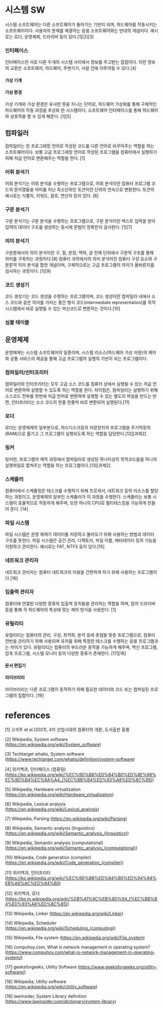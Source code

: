 # 시스템 SW
시스템 소프트웨어는 다른 소프트웨어가 돌아가는 기반이 되며, 하드웨어를 작동시키는 소프트웨어이다. 사용자의 문제를 해결하는 응용 소프트웨어와는 반대의 개념이다. 예시로는 로더, 운영체제, 드라이버 등이 있다.[1][2][3]

### 인터페이스
인터페이스란 서로 다른 두개의 시스템 사이에서 정보를 주고받는 접점이다.
이런 정보의 교환은 소프트웨어, 하드웨어, 주변기기, 사람 간에 이루어질 수 있다.[4]

#### 가상 기계
#### 가상 환경
가상 기계와 가상 환경은 유사한 뜻을 지니는 단어로, 하드웨어 가상화를 통해 구체적인 하드웨어의 작동 과정을 추상화 한 시스템이다. 소프트웨어 인터페이스를 통해 하드웨어와 상호작용 할 수 있게 해준다. [1][5]

## 컴파일러
컴파일러는 한 프로그래밍 언어로 작성된 코드를 다른 언어로 바꾸어주는 역할을 하는 소프트웨어이다.
보통 고급 프로그래밍 언어로 작성된 프로그램을 컴퓨터에서 실행하기 위해 저급 언어로 변환해주는 역할을 한다. [1]

### 어휘 분석기
어휘 분석기는 어휘 분석을 수행하는 프로그램으로, 어휘 분석이란 컴퓨터 프로그램 코드의 문자열들을 의미를 지닌 최소단위인 토큰이란 단위의 연속으로 변환한다.
토큰의 에시로는 식별자, 키워드, 괄호, 연산자 등이 있다. [6]

### 구문 분석기
구문 분석기는 구문 분석을 수행하는 프로그램으로, 구문 분석이란 텍스트 입력을 받아 입력의 데이터 구조를 생성하는 동시에 문법이 정확한지 검사한다. [1][7]

### 의미 분석기
구문론에서의 의미 분석이란 구, 절, 문장, 맥락, 글 전체 단위에서 구문적 구조를 통해 의미를 구축하는 과정이다.[8]
컴퓨터 과학에서의 의미 분석이란 컴퓨터 구성 요소와 구문론적 의미 분석을 합한 개념이며, 구체적으로는 고급 프로그램의 의미가 올바른지를 검사하는 과정이다. [1][9]

### 코드 생성기
코드 생성기는 코드 생성을 수행하는 프로그램이며, 코드 생성이란 컴파일러 내에서 소스 코드와 같은 의미를 가지는 중간 형식 코드(intermediate representation)를 목적 시스템에서 바로 실행될 수 있는 머신코드로 변환하는 것이다.[10]

### 심볼 테이블

## 운영체제
운영체제는 시스템 소프트웨어의 일종이며, 시스템 리소스(하드웨어 가상 자원)의 제어와 공통 서비스의 제공을 통해 고급 프로그램의 실행의 기반이 되는 프로그램이다.

### 컴파일러/인터프리터
컴파일러와 인터프리터는 모두 고급 소스 코드를 컴퓨터 상에서 실행될 수 있는 저급 언어로 변환하여 실행할 수 있도록 하는 역할을 한다.
차이점은, 컴파일러는 실행하기 위해 소스코드 전부를 한번에 저급 언어로 변환하여 실행할 수 있는 별도의 파일을 만드는 반면, 인터프리터는 소스 코드의 한줄 한줄씩 바로 변환되어 실행된다.[11]

### 로더
로더는 운영체제의 일부분으로, 하드디스크등의 저장장치의 프로그램을 주기억장치(RAM)으로 옮기고 그 프로그램이 실행되도록 하는 역할을 담당한다.[12][과제2]

### 링커
링커란, 프로그램의 제작 과정에서 컴파일러로 생성된 하나이상의 목적코드들을 하나의 실행파일로 합쳐주는 역할을 하는 프로그램이다.[13][과제2]

### 스케쥴러
컴퓨터에서 스케쥴링은 태스크를 수행하기 위해 프로세서, 네트워크 등의 리소스를 할당하는 과정이고, 운영체제의 일부인 스케쥴러가 이 과정을 수행한다.
스케쥴러는 보통 시스템이 효율적으로 작동하게 해주며, 또한 하나의 CPU로 멀티테스킹을 가능하게 만들어 준다. [14]

### 파일 시스템
파일 시스템은 운영 체제가 데이터를 저장하고 불러오기 위해 사용하는 방법과 데이터 구조를 뜻한다. 파일 시스템은 공간 관리, 디렉토리, 파일 이름, 메타데이터 등의 기능을 지원하고 관리한다.
예시로는 FAT, NTFS 등이 있다.[15]

### 네트워크 관리자
네트워크 관리자는 컴퓨터 네트워크의 이용을 간편하게 하기 위해 사용하는 프로그램이다.[16]

### 입출력 관리자
컴퓨터에 연결된 다양한 종류의 입출력 장치들을 관리하는 역할을 하며, 장치 드라이버 등을 통해 각 하드웨어의 특성에 맞는 제어 방식을 사용한다. [1]

### 유틸리티
유틸리티는 컴퓨터의 관리, 구성, 최적화, 분석 등에 촛점을 맞춘 프로그램으로, 컴퓨터 전반을 관리하기 위해 사용되며 유저를 위해 특정한 태스크를 수행하는 응용 프로그램과는 차이가 있다.
유틸리티는 컴퓨터의 부드러운 동작을 가능하게 해주며, 백신 프로그램, 압축 프로그램, 시스템 모니터 등의 다양한 종류가 존재한다. [17][18]

#### 문서 편집기


#### 라이브러리
라이브러리는 다른 프로그램이 동작하기 위해 필요한 데이터와 코드 또는 컴파일된 프로그램의 집합이다. [19]

# references
[1] 고석주 et al.(2021), 4차 산업시대의 컴퓨터학 개론, 도서출판 홍릉

[2] Wikipedia, System software
(https://en.wikipedia.org/wiki/System_software)

[3] Techtarget whatis, System software
(https://www.techtarget.com/whatis/definition/system-software)

[4] 위키백과, 인터페이스 (컴퓨팅)
(https://ko.wikipedia.org/wiki/%EC%9D%B8%ED%84%B0%ED%8E%98%EC%9D%B4%EC%8A%A4_(%EC%BB%B4%ED%93%A8%ED%8C%85))

[5] Wikipedia, Hardware virtualization
(https://en.wikipedia.org/wiki/Hardware_virtualization)

[6] Wikipedia, Lexical analysis
(https://en.wikipedia.org/wiki/Lexical_analysis)

[7] Wikipedia, Parsing
(https://en.wikipedia.org/wiki/Parsing)

[8] Wikipedia, Semantic analysis (linguistics)
(https://en.wikipedia.org/wiki/Semantic_analysis_(linguistics))

[9] Wikipedia, Semantic analysis (computational)
(https://en.wikipedia.org/wiki/Semantic_analysis_(computational))

[10] Wikipedia, Code generation (compiler)
(https://en.wikipedia.org/wiki/Code_generation_(compiler))

[11] 위키백과, 인터프리터
(https://ko.wikipedia.org/wiki/%EC%9D%B8%ED%84%B0%ED%94%84%EB%A6%AC%ED%84%B0)

[12] 위키백과, 로더 (https://ko.m.wikipedia.org/wiki/%EB%A1%9C%EB%8D%94_(%EC%BB%B4%ED%93%A8%ED%8C%85))

[13] Wikipedia, Linker 
(https://en.wikipedia.org/wiki/Linker)

[14] Wikipedia, Scheduler
(https://en.wikipedia.org/wiki/Scheduling_(computing))

[15] Wikipedia, File system
(https://en.wikipedia.org/wiki/File_system)

[16] compuhoy.com, What is network management in operating system?
(https://www.compuhoy.com/what-is-network-management-in-operating-system/)

[17] geeksforgeeks, Utility Software
(https://www.geeksforgeeks.org/utility-software/)

[18] Wikipedia, Utility software
(https://en.wikipedia.org/wiki/Utility_software)

[19] lawinsider, System Library definition
(https://www.lawinsider.com/dictionary/system-library)